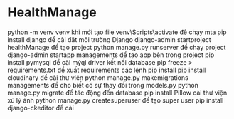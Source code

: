 # HealthManage
python -m venv venv khi mới tạo file
venv\Scripts\activate để chạy mta
pip install django để cài đặt môi trường Django
django-admin startproject healthManage để tạo project
python manage.py runserver để chạy project
django-admin startapp managements để tạo app bên trong project
pip install pymysql để cài mýql driver kết nối database
pip freeze > requirements.txt để xuất requirements các lệnh pip install
pip install cloudinary để cài thư viện
python manage.py makemigrations managements để cho biết có sự thay đổi trong models.py
python manage.py migrate để tác động đến database
pip install Pillow cài thư viện xủ lý ảnh
python manage.py createsuperuser để tạo super user
pip install django-ckeditor để cài 
